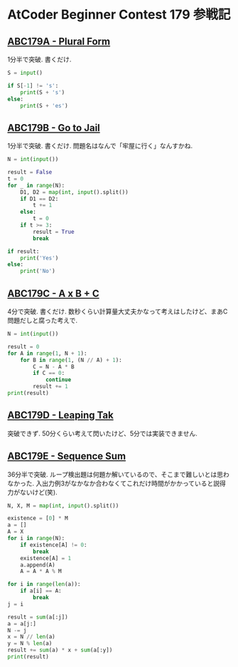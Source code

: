 # AtCoder Beginner Contest 179 参戦記

## [ABC179A - Plural Form](https://atcoder.jp/contests/abc179/tasks/abc179_a)

1分半で突破. 書くだけ.

```python
S = input()

if S[-1] != 's':
    print(S + 's')
else:
    print(S + 'es')
```

## [ABC179B - Go to Jail](https://atcoder.jp/contests/abc179/tasks/abc179_b)

1分半で突破. 書くだけ. 問題名はなんで「牢屋に行く」なんすかね.

```python
N = int(input())

result = False
t = 0
for _ in range(N):
    D1, D2 = map(int, input().split())
    if D1 == D2:
        t += 1
    else:
        t = 0
    if t >= 3:
        result = True
        break

if result:
    print('Yes')
else:
    print('No')
```

## [ABC179C - A x B + C](https://atcoder.jp/contests/abc179/tasks/abc179_c)

4分で突破. 書くだけ. 数秒くらい計算量大丈夫かなって考えはしたけど、まあC問題だしと腐った考えで.

```python
N = int(input())

result = 0
for A in range(1, N + 1):
    for B in range(1, (N // A) + 1):
        C = N - A * B
        if C == 0:
            continue
        result += 1
print(result)
```

## [ABC179D - Leaping Tak](https://atcoder.jp/contests/abc179/tasks/abc179_d)

突破できず. 50分くらい考えて閃いたけど、5分では実装できません.

## [ABC179E - Sequence Sum](https://atcoder.jp/contests/abc179/tasks/abc179_e)

36分半で突破. ループ検出題は何題か解いているので、そこまで難しいとは思わなかった. 入出力例3がなかなか合わなくてこれだけ時間がかかっていると説得力がないけど(笑).

```python
N, X, M = map(int, input().split())

existence = [0] * M
a = []
A = X
for i in range(N):
    if existence[A] != 0:
        break
    existence[A] = 1
    a.append(A)
    A = A * A % M

for i in range(len(a)):
    if a[i] == A:
        break
j = i

result = sum(a[:j])
a = a[j:]
N -= j
x = N // len(a)
y = N % len(a)
result += sum(a) * x + sum(a[:y])
print(result)
```
